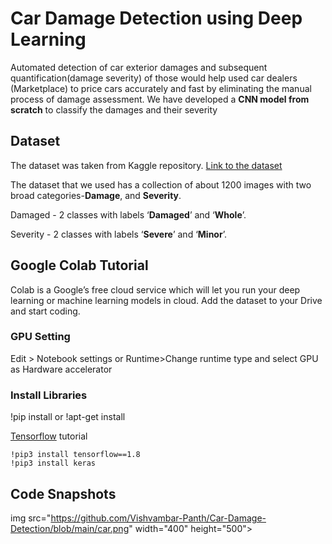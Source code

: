 # Car Damage Detection using Deep Learning

Automated detection of car exterior damages and subsequent quantification(damage severity) of those would help used car dealers (Marketplace) to price cars accurately and fast by eliminating the manual process of damage assessment. We have developed a **CNN model from scratch** to classify the damages and their severity
## Dataset
The dataset was taken from Kaggle repository. [Link to the dataset](https://www.kaggle.com/lplenka/coco-car-damage-detection-dataset)

The dataset that we used has a collection of about 1200 images with two broad categories-**Damage**, and **Severity**.

Damaged - 2 classes with labels ‘**Damaged**’ and ‘**Whole**’.

Severity - 2 classes with labels ‘**Severe**’ and ‘**Minor**’.
## Google Colab Tutorial

Colab is a Google’s free cloud service which will let you run your deep learning or machine learning models in cloud. Add the dataset to your Drive and start coding.

### GPU Setting

Edit > Notebook settings or Runtime>Change runtime type and select GPU as Hardware accelerator

### Install Libraries

!pip install or !apt-get install

[Tensorflow](https://blog.tensorflow.org/2018/05/colab-easy-way-to-learn-and-use-tensorflow.html) tutorial
```
!pip3 install tensorflow==1.8
!pip3 install keras
```

## Code Snapshots
img src="https://github.com/Vishvambar-Panth/Car-Damage-Detection/blob/main/car.png" width="400" height="500">
